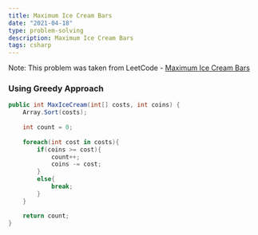 ```yaml
---
title: Maximum Ice Cream Bars
date: "2021-04-18"
type: problem-solving
description: Maximum Ice Cream Bars
tags: csharp
---
```


Note: This problem was taken from LeetCode - [Maximum Ice Cream Bars](https://leetcode.com/problems/maximum-ice-cream-bars/)

### Using Greedy Approach

```csharp
public int MaxIceCream(int[] costs, int coins) {
	Array.Sort(costs);
	
	int count = 0;
	
	foreach(int cost in costs){
		if(coins >= cost){
			count++;
			coins -= cost;
		}
		else{
			break;
		}
	}

	return count;
}
```
